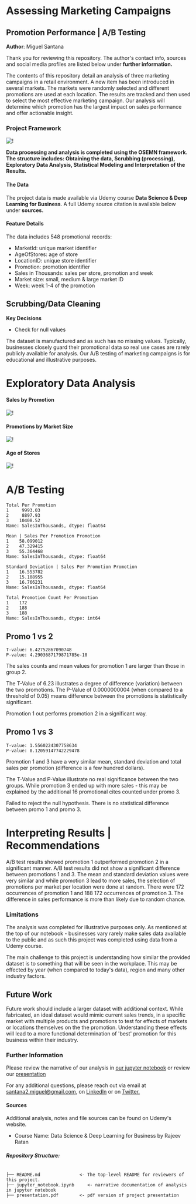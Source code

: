 
# Assessing Marketing Campaigns
## Promotion Performance | A/B Testing

**Author**: Miguel Santana

Thank you for reviewing this repository. The author's contact info, sources and social media profiles are listed below under **further information.**

The contents of this repository detail an analysis of three marketing campaigns in a retail environment. A new item has been introduced in several markets. The markets were randomly selected and different promotions are used at each location. The results are tracked and then used to select the most effective marketing campaign. Our analysis will determine which promotion has the largest impact on sales performance and offer actionable insight. 

### Project Framework

![!](/images/OSEMN.png)

**Data processing and analysis is completed using the OSEMN framework. The structure includes: Obtaining the data, Scrubbing (processing), Exploratory Data Analysis, Statistical Modeling and Interpretation of the Results.**

#### The Data

The project data is made available via Udemy course **Data Science & Deep Learning for Business**. A full Udemy source citation is available below under **sources.** 

#### Feature Details

The data includes 548 promotional records:
- MarketId: unique market identifier
- AgeOfStores: age of store
- LocationID: unique store identifier
- Promotion: promotion identifier
- Sales in Thousands: sales per store, promotion and week
- Market size: small, medium & large market ID
- Week: week 1-4 of the promotion

## Scrubbing/Data Cleaning 

**Key Decisions**

* Check for null values

The dataset is manufactured and as such has no missing values. Typically, businesses closely guard their promotional data so real use cases are rarely publicly available for analysis. Our A/B testing of marketing campaigns is for educational and illustrative purposes.

# Exploratory Data Analysis

#### Sales by Promotion

![!](/images/salesxpromo.jpg)

#### Promotions by Market Size

![!](/images/promoxmarket.jpg)

#### Age of Stores

![!](/images/storeages.jpg)

# A/B Testing

    Total Per Promotion
    1     9993.03
    2     8897.93
    3    10408.52
    Name: SalesInThousands, dtype: float64

    Mean | Sales Per Promotion Promotion
    1    58.099012
    2    47.329415
    3    55.364468
    Name: SalesInThousands, dtype: float64
    
    Standard Deviation | Sales Per Promotion Promotion
    1    16.553782
    2    15.108955
    3    16.766231
    Name: SalesInThousands, dtype: float64
    
    Total Promotion Count Per Promotion 
    1    172
    2    188
    3    188
    Name: SalesInThousands, dtype: int64

## Promo 1 vs 2

    T-value: 6.42752867090748
    P-value: 4.2903687179871785e-10

The sales counts and mean values for promotion 1 are larger than those in group 2. 

The T-Value of 6.23 illustrates a degree of difference (variation) between the two promotions. The P-Value of 0.0000000004 (when compared to a threshold of 0.05) means difference between the promotions is statistically significant. 

Promotion 1 out performs promotion 2 in a significant way. 

## Promo 1 vs 3


    T-value: 1.5560224307758634
    P-value: 0.12059147742229478

Promotion 1 and 3 have a very similar mean, standard deviation and total sales per promotion (difference is a few hundred dollars).

The T-Value and P-Value illustrate no real significance between the two groups. While promotion 3 ended up with more sales - this may be explained by the additional 16 promotional cites counted under promo 3.

Failed to reject the null hypothesis. There is no statistical difference between promo 1 and promo 3.

# Interpreting Results | Recommendations

A/B test results showed promotion 1 outperformed promotion 2 in a significant manner. A/B test results did not show a significant difference between promotions 1 and 3. The mean and standard deviation values were very similar and while promotion 3 lead to more sales, the selection of promotions per market per location were done at random. There were 172 occurrences of promotion 1 and 188 172 occurrences of promotion 3. The difference in sales performance is more than likely due to random chance. 

### Limitations
The analysis was completed for illustrative purposes only. As mentioned at the top of our notebook - businesses vary rarely make sales data available to the public and as such this project was completed using data from a Udemy course. 

The main challenge to this project is understanding how similar the provided dataset is to something that will be seen in the workplace. This may be effected by year (when compared to today's data), region and many other industry factors. 

## Future Work

Future work should include a larger dataset with additional context. While fabricated, an ideal dataset would mimic current sales trends, in a specific market with multiple products and promotions to test for effects of markets or locations themselves on the the promotion. Understanding these effects will lead to a more functional determination of 'best' promotion for this business within their industry. 

### Further Information
Please review the narrative of our analysis in [our jupyter notebook](./jupyter_notebook.ipynb) or review our [presentation](/powerpoint/powerpoint.pdf)

For any additional questions, please reach out via email at santana2.miguel@gmail.com, on [LinkedIn](https://www.linkedin.com/in/miguel-angel-santana-ii-mba-51467276/) or on [Twitter.](https://twitter.com/msantana_ds)

#### Sources

Additional analysis, notes and file sources can be found on Udemy's website. 

* Course Name: Data Science & Deep Learning for Business by Rajeev Ratan

##### Repository Structure:

```

├── README.md               <- The top-level README for reviewers of this project.
├── jupyter_notebook.ipynb     <- narrative documentation of analysis in jupyter notebook
├── presentation.pdf        <- pdf version of project presentation

```